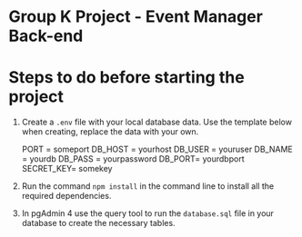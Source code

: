 # Group K Project - Event Manager Back-end

# Steps to do before starting the project
1) Create a `.env` file with your local database data. Use the template below when creating, replace the data with your own.
           
    PORT = someport
    DB_HOST = yourhost
    DB_USER = youruser
    DB_NAME = yourdb
    DB_PASS = yourpassword
    DB_PORT= yourdbport
    SECRET_KEY= somekey


2) Run the command `npm install` in the command line to install all the required dependencies.

3) In pgAdmin 4 use the query tool to run the `database.sql` file in your database to create the necessary tables.
